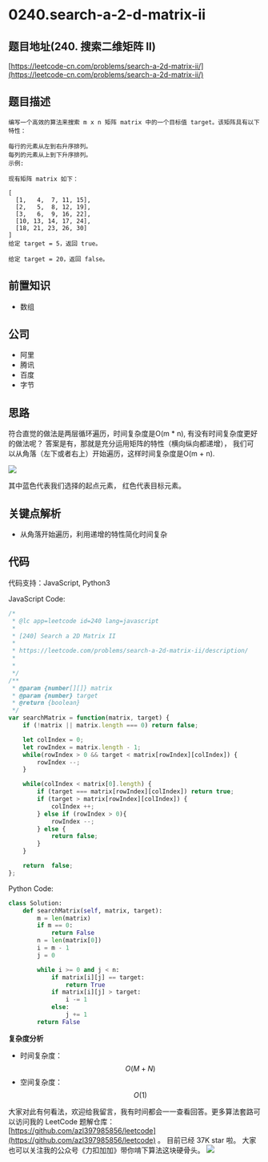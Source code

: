 # 0240.search-a-2-d-matrix-ii

## 题目地址\(240. 搜索二维矩阵 II\)

[https://leetcode-cn.com/problems/search-a-2d-matrix-ii/](https://leetcode-cn.com/problems/search-a-2d-matrix-ii/)

## 题目描述

```text
编写一个高效的算法来搜索 m x n 矩阵 matrix 中的一个目标值 target。该矩阵具有以下特性：

每行的元素从左到右升序排列。
每列的元素从上到下升序排列。
示例:

现有矩阵 matrix 如下：

[
  [1,   4,  7, 11, 15],
  [2,   5,  8, 12, 19],
  [3,   6,  9, 16, 22],
  [10, 13, 14, 17, 24],
  [18, 21, 23, 26, 30]
]
给定 target = 5，返回 true。

给定 target = 20，返回 false。
```

## 前置知识

* 数组

## 公司

* 阿里
* 腾讯
* 百度
* 字节

## 思路

符合直觉的做法是两层循环遍历，时间复杂度是O\(m \* n\), 有没有时间复杂度更好的做法呢？ 答案是有，那就是充分运用矩阵的特性（横向纵向都递增）， 我们可以从角落（左下或者右上）开始遍历，这样时间复杂度是O\(m + n\).

![](https://tva1.sinaimg.cn/large/007S8ZIlly1ghlub9dbyij30ft0b43zd.jpg)

其中蓝色代表我们选择的起点元素， 红色代表目标元素。

## 关键点解析

* 从角落开始遍历，利用递增的特性简化时间复杂

## 代码

代码支持：JavaScript, Python3

JavaScript Code:

```javascript
/*
 * @lc app=leetcode id=240 lang=javascript
 *
 * [240] Search a 2D Matrix II
 *
 * https://leetcode.com/problems/search-a-2d-matrix-ii/description/
 *
 * 
 */
/**
 * @param {number[][]} matrix
 * @param {number} target
 * @return {boolean}
 */
var searchMatrix = function(matrix, target) {
    if (!matrix || matrix.length === 0) return false;

    let colIndex = 0;
    let rowIndex = matrix.length - 1;
    while(rowIndex > 0 && target < matrix[rowIndex][colIndex]) {
        rowIndex --;
    }

    while(colIndex < matrix[0].length) {
        if (target === matrix[rowIndex][colIndex]) return true;
        if (target > matrix[rowIndex][colIndex]) {
            colIndex ++;
        } else if (rowIndex > 0){
            rowIndex --;
        } else {
            return false;
        }
    }

    return  false;
};
```

Python Code:

```python
class Solution:
    def searchMatrix(self, matrix, target):
        m = len(matrix)
        if m == 0:
            return False
        n = len(matrix[0])
        i = m - 1
        j = 0

        while i >= 0 and j < n:
            if matrix[i][j] == target:
                return True
            if matrix[i][j] > target:
                i -= 1
            else:
                j += 1
        return False
```

**复杂度分析**

* 时间复杂度：$$O(M + N)$$
* 空间复杂度：$$O(1)$$

大家对此有何看法，欢迎给我留言，我有时间都会一一查看回答。更多算法套路可以访问我的 LeetCode 题解仓库：[https://github.com/azl397985856/leetcode](https://github.com/azl397985856/leetcode) 。 目前已经 37K star 啦。 大家也可以关注我的公众号《力扣加加》带你啃下算法这块硬骨头。 ![](https://tva1.sinaimg.cn/large/007S8ZIlly1gfcuzagjalj30p00dwabs.jpg)

